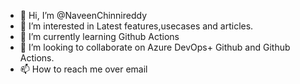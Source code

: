 - 👋 Hi, I’m @NaveenChinnireddy
- 👀 I’m interested in Latest features,usecases and articles.
- 🌱 I’m currently learning Github Actions
- 💞️ I’m looking to collaborate on Azure DevOps+ Github and Github Actions.
- 📫 How to reach me over email

<!---
NaveenChinnireddy/NaveenChinnireddy is a ✨ special ✨ repository because its `README.md` (this file) appears on your GitHub profile.
You can click the Preview link to take a look at your changes.
--->
